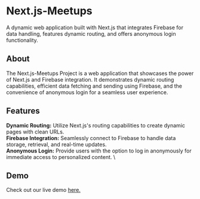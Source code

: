 # Next.js-Meetups

A dynamic web application built with Next.js that integrates Firebase for data handling, features dynamic routing, and offers anonymous login functionality.

## About

The Next.js-Meetups Project is a web application that showcases the power of Next.js and Firebase integration. It demonstrates dynamic routing capabilities, efficient data fetching and sending using Firebase, and the convenience of anonymous login for a seamless user experience.

## Features

**Dynamic Routing:** Utilize Next.js's routing capabilities to create dynamic pages with clean URLs. \
**Firebase Integration:** Seamlessly connect to Firebase to handle data storage, retrieval, and real-time updates. \
**Anonymous Login:** Provide users with the option to log in anonymously for immediate access to personalized content. \

## Demo

Check out our live demo [here.](https://thenextjsmeetups.vercel.app/)

